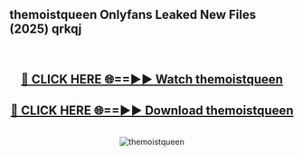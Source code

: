 <h2>themoistqueen Onlyfans Leaked New Files (2025) qrkqj</h2>
<br>
<div align="center">
<h2><a href="https://mediafiles.top/themoistqueen&ref=git" rel="nofollow">🔴 CLICK HERE 🌐==►► Watch themoistqueen</a></h2>
<h2><a href="https://mediafiles.top/themoistqueen&ref=git" rel="nofollow">🔴 CLICK HERE 🌐==►► Download themoistqueen</a></h2>
<br>
<a href="https://mediafiles.top/themoistqueen&ref=git" rel="nofollow" data-target="animated-image.originalLink"><img src="https://i.ibb.co.com/xMMVF88/686577567.gif" alt="themoistqueen" style="max-width: 100%; display: inline-block;" data-target="animated-image.originalImage"></a>
</div>
<br>
<br>